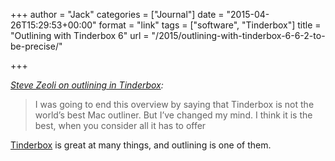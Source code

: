 +++
author = "Jack"
categories = ["Journal"]
date = "2015-04-26T15:29:53+00:00"
format = "link"
tags = ["software", "Tinderbox"]
title = "Outlining with Tinderbox 6"
url = "/2015/outlining-with-tinderbox-6-6-2-to-be-precise/"

+++

_[Steve Zeoli on outlining in Tinderbox][1]:_

> I was going to end this overview by saying that Tinderbox is not the world’s best Mac outliner. But I’ve changed my mind. I think it is the best, when you consider all it has to offer

[Tinderbox][2] is great at many things, and outlining is one of them.

&nbsp;

 [1]: https://welcometosherwood.wordpress.com/2015/04/22/outlining-with-tinderbox-6-6-2-to-be-precise/
 [2]: http://www.eastgate.com/Tinderbox/index.html